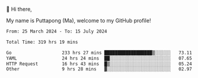 👋 Hi there,

My name is Puttapong (Ma), welcome to my GitHub profile!

<!--START_SECTION:waka-->

```txt
From: 25 March 2024 - To: 15 July 2024

Total Time: 319 hrs 19 mins

Go                   233 hrs 27 mins ██████████████████▒░░░░░░   73.11 %
YAML                 24 hrs 24 mins  ██░░░░░░░░░░░░░░░░░░░░░░░   07.65 %
HTTP Request         16 hrs 43 mins  █▒░░░░░░░░░░░░░░░░░░░░░░░   05.24 %
Other                9 hrs 28 mins   ▓░░░░░░░░░░░░░░░░░░░░░░░░   02.97 %
```

<!--END_SECTION:waka-->
